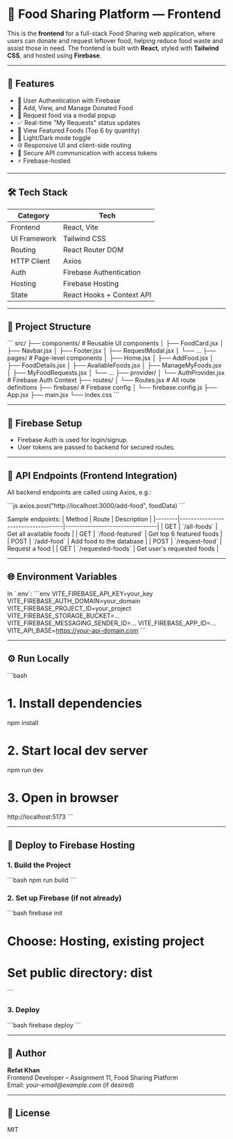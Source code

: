 # 🍛 Food Sharing Platform — Frontend

This is the **frontend** for a full-stack Food Sharing web application, where users can donate and request leftover food, helping reduce food waste and assist those in need. The frontend is built with **React**, styled with **Tailwind CSS**, and hosted using **Firebase**.

---

## 🚀 Features

- 🔐 User Authentication with Firebase
- 🧾 Add, View, and Manage Donated Food
- 🍛 Request food via a modal popup
- ✅ Real-time "My Requests" status updates
- 🌟 View Featured Foods (Top 6 by quantity)
- 🌙 Light/Dark mode toggle
- 🌐 Responsive UI and client-side routing
- 🔄 Secure API communication with access tokens
- ⚡ Firebase-hosted

---

## 🛠 Tech Stack

| Category       | Tech                          |
|----------------|-------------------------------|
| Frontend       | React, Vite                   |
| UI Framework   | Tailwind CSS                  |
| Routing        | React Router DOM              |
| HTTP Client    | Axios                         |
| Auth           | Firebase Authentication       |
| Hosting        | Firebase Hosting              |
| State          | React Hooks + Context API     |

---

## 📁 Project Structure

\`\`\`
src/
├── components/              # Reusable UI components
│   ├── FoodCard.jsx
│   ├── Navbar.jsx
│   ├── Footer.jsx
│   ├── RequestModal.jsx
│   └── ...
├── pages/                   # Page-level components
│   ├── Home.jsx
│   ├── AddFood.jsx
│   ├── FoodDetails.jsx
│   ├── AvailableFoods.jsx
│   ├── ManageMyFoods.jsx
│   ├── MyFoodRequests.jsx
│   └── ...
├── provider/
│   └── AuthProvider.jsx     # Firebase Auth Context
├── routes/
│   └── Routes.jsx           # All route definitions
├── firebase/                # Firebase config
│   └── firebase.config.js
├── App.jsx
├── main.jsx
└── index.css
\`\`\`

---

## 🔐 Firebase Setup

- Firebase Auth is used for login/signup.
- User tokens are passed to backend for secured routes.

---

## 🔧 API Endpoints (Frontend Integration)

All backend endpoints are called using Axios, e.g.:

\`\`\`js
axios.post("http://localhost:3000/add-food", foodData)
\`\`\`

Sample endpoints:
| Method | Route                              | Description                     |
|--------|------------------------------------|---------------------------------|
| GET    | \`/all-foods\`                       | Get all available foods         |
| GET    | \`/food-featured\`                   | Get top 6 featured foods        |
| POST   | \`/add-food\`                        | Add food to the database        |
| POST   | \`/request-food\`                    | Request a food                  |
| GET    | \`/requested-foods\`                 | Get user's requested foods      |

---

## 🌐 Environment Variables

In \`.env\`:
\`\`\`env
VITE_FIREBASE_API_KEY=your_key
VITE_FIREBASE_AUTH_DOMAIN=your_domain
VITE_FIREBASE_PROJECT_ID=your_project
VITE_FIREBASE_STORAGE_BUCKET=...
VITE_FIREBASE_MESSAGING_SENDER_ID=...
VITE_FIREBASE_APP_ID=...
VITE_API_BASE=https://your-api-domain.com
\`\`\`

---

## ⚙️ Run Locally

\`\`\`bash
# 1. Install dependencies
npm install

# 2. Start local dev server
npm run dev

# 3. Open in browser
http://localhost:5173
\`\`\`

---

## 🚀 Deploy to Firebase Hosting

### 1. Build the Project
\`\`\`bash
npm run build
\`\`\`

### 2. Set up Firebase (if not already)
\`\`\`bash
firebase init
# Choose: Hosting, existing project
# Set public directory: dist
\`\`\`

### 3. Deploy
\`\`\`bash
firebase deploy
\`\`\`

---

## 🙋 Author

**Refat Khan**  
Frontend Developer – Assignment 11, Food Sharing Platform  
Email: _your-email@example.com_ (if desired)

---

## 📄 License

MIT
